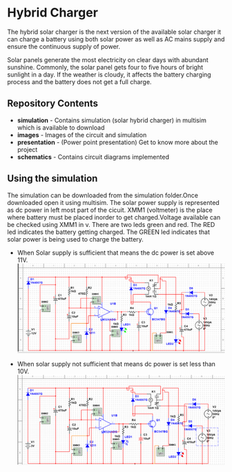 # Hybrid Charger

The hybrid solar charger  is the next version of the available solar charger it can charge a battery using both solar power
as well as AC mains supply and ensure the continuous supply of power.

Solar panels generate the most electricity on clear days with abundant sunshine. Commonly, the solar panel gets four to five hours of bright sunlight in a day. If the weather is cloudy, it affects the battery charging process and the battery does not get a full charge.
## Repository Contents
- **simulation** - Contains simulation (solar hybrid charger) in multisim which is available to download
- **images** - Images of the circuit and simulation 
- **presentation** - (Power point presentation) Get to know more about the project
- **schematics** - Contains  circuit diagrams implemented

## Using the simulation

The simulation can be downloaded from the simulation folder.Once downloaded open it using multisim. 
The solar power supply is represented as dc power in left most part of the cicuit. XMM1 (voltmeter) is the place where battery must be placed  inorder to get charged.Voltage available can be checked using XMM1 in v. 
There are two leds green and red.
The RED led indicates the battery getting charged.
The GREEN led indicates that solar power is being used to charge the battery.

- When Solar supply is sufficient that means the dc power is set above 11V.
![](https://github.com/Sankul2699/HYBRID-CHARGER/blob/master/images/sim%20green.PNG)


- When solar supply not sufficient that means dc power is set less than 10V.
![](https://github.com/Sankul2699/HYBRID-CHARGER/blob/master/images/sim%20green%20red.PNG)
